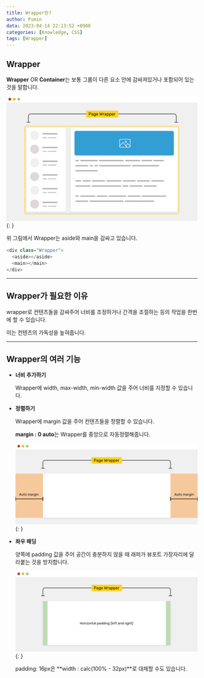 ```yaml
---
title: Wrapper란?
author: Psmin
data: 2023-04-14 22:13:52 +0900
categories: [Knowledge, CSS]
tags: [Wrapper]
---
```


## Wrapper

**Wrapper** OR **Container**는 보통 그룹이 다른 요소 안에 감싸져있거나 포함되어 있는 것을 말합니다.

![page-wrapper](/assets/img/page-wrapper.png){: }

위 그림에서 Wrapper는 aside와 main을 감싸고 있습니다.

```js
<div class="Wrapper">
  <aside></aside>
  <main></main>
</div>
```

---

## Wrapper가 필요한 이유

wrapper로 컨텐츠들을 감싸주어 너비를 조정하거나 간격을 조절하는 등의 작업을 한번에 할 수 있습니다.

이는 컨텐츠의 가독성을 높혀줍니다.

---

## Wrapper의 여러 기능

- **너비 추가하기**

  Wrapper에 width, max-width, min-width 값을 주어 너비를 지정할 수 있습니다.

- **정렬하기**

  Wrapper에 margin 값을 주어 컨텐츠들을 정렬할 수 있습니다.

  **margin : 0 auto**는 Wrapper를 중앙으로 자동정렬해줍니다.

  ![margin-wrapper](/assets/img/margin-wrapper.png){: }

- **좌우 패딩**

  양쪽에 padding 값을 주어 공간이 충분하지 않을 때 래퍼가 뷰포트 가장자리에 달라붙는 것을 방지합니다.

  ![padding-wrapper](/assets/img/padding-wrapper.png){: }

  padding: 16px은 **width : calc(100% - 32px)**로 대체할 수도 있습니다.
